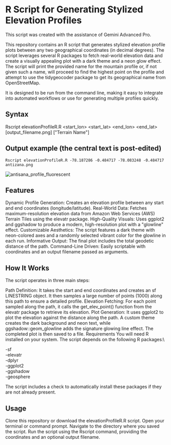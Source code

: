 # R Script for Generating Stylized Elevation Profiles

This script was created with the assistance of Gemini Advanced Pro.

This repository contains an R script that generates stylized elevation profile plots between any two geographical coordinates (in decimal degrees). The script leverages several R packages to fetch real-world elevation data and create a visually appealing plot with a dark theme and a neon glow effect. The script will print the provided name for the mountain profile or, if not given such a name, will proceed to find the highest point on the profile and attempt to use the tidygeocoder package to get its geographical name from OpenStreetMap.

It is designed to be run from the command line, making it easy to integrate into automated workflows or use for generating multiple profiles quickly.

## Syntax
Rscript elevationProfileR.R <start_lon> <start_lat> <end_lon> <end_lat> [output_filename.png] [\"Terrain Name\"]

## Output example (the central text is post-edited)

`Rscript elevationProfileR.R -78.187286 -0.484717 -78.083248 -0.484717 antizana.png`

![antisana_profile_fluorescent](https://github.com/user-attachments/assets/84001a66-5104-4f6b-b9ce-97b6926a4ee6)

## Features
Dynamic Profile Generation: Creates an elevation profile between any start and end coordinates (longitude/latitude).
Real-World Data: Fetches maximum-resolution elevation data from Amazon Web Services (AWS) Terrain Tiles using the elevatr package.
High-Quality Visuals: Uses ggplot2 and ggshadow to produce a modern, high-resolution plot with a "glowline" effect.
Customizable Aesthetics: The script features a dark theme with neon-colored axes and a randomly selected vibrant color for the glowline in each run.
Informative Output: The final plot includes the total geodetic distance of the path.
Command-Line Driven: Easily scriptable with coordinates and an output filename passed as arguments.

## How It Works
The script operates in three main steps:

Path Definition: It takes the start and end coordinates and creates an sf LINESTRING object. It then samples a large number of points (1000) along this path to ensure a detailed profile.
Elevation Fetching: For each point sampled along the path, it calls the get_elev_point() function from the elevatr package to retrieve its elevation.
Plot Generation: It uses ggplot2 to plot the elevation against the distance along the path. A custom theme creates the dark background and neon text, while ggshadow::geom_glowline adds the signature glowing line effect. The completed plot is then saved to a file.
Requirements
You will need R installed on your system. The script depends on the following R packages:\

-sf\
-elevatr\
-dplyr\
-ggplot2\
-ggshadow\
-geosphere

The script includes a check to automatically install these packages if they are not already present.

## Usage
Clone this repository or download the elevationProfileR.R script.
Open your terminal or command prompt.
Navigate to the directory where you saved the script.
Run the script using the Rscript command, providing the coordinates and an optional output filename.
